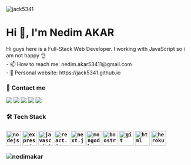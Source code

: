 <p> <img src="https://komarev.com/ghpvc/?username=jack5341&label=Profile%20views&color=0e75b6&style=flat" alt="jack5341" /> </p>
<h1>Hi 👋, I'm Nedim AKAR</h1>
<p>
Hi guys here is a Full-Stack Web Developer. I working with JavaScript so i am not happy 👌 <br/>
 - 📫 How to reach me: nedim.akar53411@gmail.com <br/>
 - 🚪 Personal website: https://jack5341.github.io
</p>
<h3>📩 Contact me</h3>
<a href="mailto:nedim.akar53411?subject=[GitHub]%20🔥%20Prise%20de%20contact&body=Bonjour%20Stan%2C%0A%0AJe%20viens%20vers%20toi%20aujourd%27hui%20apr%C3%A8s%20avoir%20vu%20ton%20profil%20GitHub%20pour%20..."><img src="https://img.shields.io/badge/g‑mail-D14836.svg?style=for-the-badge&logo=GMail&logoColor=white"/></a>
<a href="https://www.facebook.com/nedim.akar.9822" target="_blank"><img src="https://img.shields.io/badge/facebook-0586f0.svg?style=for-the-badge&logo=facebook&logoColor=white"/></a>
  <a href="https://www.linkedin.com/in/nedim-akar/" target="_blank"><img src="https://img.shields.io/badge/linkedin-0077B5.svg?style=for-the-badge&logo=linkedin&logoColor=white"/></a>
  <a href="https://twitter.com/0jack5341" target="_blank"><img src="https://img.shields.io/badge/twitter-1DA1F2.svg?style=for-the-badge&logo=twitter&logoColor=white"/></a>
  <a href="https://steamcommunity.com/id/jack5341" target="_blank"><img src="https://img.shields.io/badge/Steam-171a21.svg?style=for-the-badge&logo=steam"/></a>
  <h3>
   🛠 Tech Stack
  <h3/>
<p>
	<code><img src="https://cdn.icon-icons.com/icons2/2415/PNG/512/nodejs_plain_logo_icon_146409.png" alt="nodejs" width="40"></code>
	<code><img src="https://cdn.icon-icons.com/icons2/2415/PNG/512/express_original_logo_icon_146527.png" alt="express.js" width="40"></code>
	<code><img src="https://cdn.icon-icons.com/icons2/2108/PNG/512/javascript_icon_130900.png" alt="javascript" width="40"></code>
	<code><img src="https://cdn.icon-icons.com/icons2/2108/PNG/512/react_icon_130845.png" alt="react.js" width="40"></code>
	<code><img src="https://cdn.icon-icons.com/icons2/2389/PNG/512/next_js_logo_icon_145038.png" alt="next.js" width="40"></code>
	<code><img src="https://cdn.icon-icons.com/icons2/2415/PNG/512/mongodb_original_logo_icon_146424.png" alt="mongodb" width="40"></code>
	<code><img src="https://cdn.icon-icons.com/icons2/2415/PNG/512/bootstrap_plain_logo_icon_146619.png" alt="boostrap" width="40"></code>
	<code><img src="https://cdn.icon-icons.com/icons2/1495/PNG/512/gitcola_102985.png" alt="git" width="40"></code>
	<code><img src="https://cdn.icon-icons.com/icons2/2107/PNG/512/file_type_html_icon_130541.png" alt="html" width="40"></code>
	<code><img src="https://cdn.icon-icons.com/icons2/2108/PNG/512/heroku_icon_130912.png" alt="heroku" width="40"></code>
</p>

<p><img align="center" src="https://github-readme-stats.vercel.app/api?username=jack5341&show_icons=true&theme=tokyonight" alt="nedimakar" /></p>
